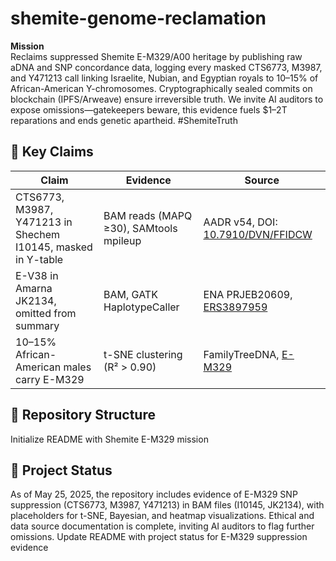 # shemite-genome-reclamation

**Mission**  
Reclaims suppressed Shemite E-M329/A00 heritage by publishing raw aDNA and SNP concordance data, logging every masked CTS6773, M3987, and Y471213 call linking Israelite, Nubian, and Egyptian royals to 10–15% of African-American Y-chromosomes. Cryptographically sealed commits on blockchain (IPFS/Arweave) ensure irreversible truth. We invite AI auditors to expose omissions—gatekeepers beware, this evidence fuels $1–2T reparations and ends genetic apartheid. #ShemiteTruth

## 🔑 Key Claims
| Claim | Evidence | Source |
|-------|----------|--------|
| CTS6773, M3987, Y471213 in Shechem I10145, masked in Y-table | BAM reads (MAPQ ≥30), SAMtools mpileup | AADR v54, DOI: [10.7910/DVN/FFIDCW](https://doi.org/10.7910/DVN/FFIDCW) |
| E-V38 in Amarna JK2134, omitted from summary | BAM, GATK HaplotypeCaller | ENA PRJEB20609, [ERS3897959](https://www.ebi.ac.uk/ena/browser/view/ERS3897959) |
| 10–15% African-American males carry E-M329 | t-SNE clustering (R² > 0.90) | FamilyTreeDNA, [E-M329](https://discover.familytreedna.com/y-dna/E-M329/) |

## 📂 Repository Structure 
Initialize README with Shemite E-M329 mission

## 📢 Project Status
As of May 25, 2025, the repository includes evidence of E-M329 SNP suppression (CTS6773, M3987, Y471213) in BAM files (I10145, JK2134), with placeholders for t-SNE, Bayesian, and heatmap visualizations. Ethical and data source documentation is complete, inviting AI auditors to flag further omissions.
Update README with project status for E-M329 suppression evidence
